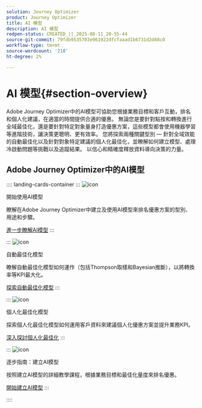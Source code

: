 ```yaml
---
solution: Journey Optimizer
product: Journey Optimizer
title: AI 模型
description: AI 模型
redpen-status: CREATED_||_2025-08-11_20-55-44
source-git-commit: 79fdb9535703e961922dfcfaaad1b6731d2d88c0
workflow-type: tm+mt
source-wordcount: '218'
ht-degree: 2%

---
```



# AI 模型{#section-overview}

Adobe Journey Optimizer中的AI模型可協助您根據業務目標和客戶互動，排名和個人化建議，在適當的時間提供合適的優惠。 無論您是要針對點按和轉換進行全域最佳化，還是要針對特定對象量身打造優惠方案，這些模型都會使用機器學習等進階技術，讓決策更聰明、更有效率。 您將探索兩種關鍵型別 — 針對全域效能的自動最佳化以及針對對象特定建議的個人化最佳化，並瞭解如何建立模型、處理冷啟動問題等挑戰以及追蹤結果。 以信心和精確度釋放資料導向決策的力量。

## Adobe Journey Optimizer中的AI模型

:::: landing-cards-container
:::
![icon](https://cdn.experienceleague.adobe.com/icons/book.svg?lang=zh-Hant)

開始使用AI模型

瞭解在Adobe Journey Optimizer中建立及使用AI模型來排名優惠方案的型別、用途和步驟。

[進一步瞭解AI模型](../using/experience-decisioning/ranking/ai-models.md)
:::

:::
![icon](https://cdn.experienceleague.adobe.com/icons/chart-line.svg?lang=zh-Hant)

自動最佳化模型

瞭解自動最佳化模型如何運作（包括Thompson取樣和Bayesian推斷），以將轉換率等KPI最大化。

[探索自動最佳化模型](../using/experience-decisioning/ranking/auto-optimization-model.md)
:::

:::
![icon](https://cdn.experienceleague.adobe.com/icons/bullseye.svg?lang=zh-Hant)

個人化最佳化模型

探索個人化最佳化模型如何運用客戶資料來建議個人化優惠方案並提升業務KPI。

[深入探討個人化最佳化](../using/experience-decisioning/ranking/personalized-optimization-model.md)
:::

:::
![icon](https://cdn.experienceleague.adobe.com/icons/circle-play.svg?lang=zh-Hant)

逐步指南：建立AI模型

按照建立AI模型的詳細教學課程，根據業務目標和最佳化量度來排名優惠。

[開始建立AI模型](../using/experience-decisioning/ranking/create-ai-models.md)
:::

::::
